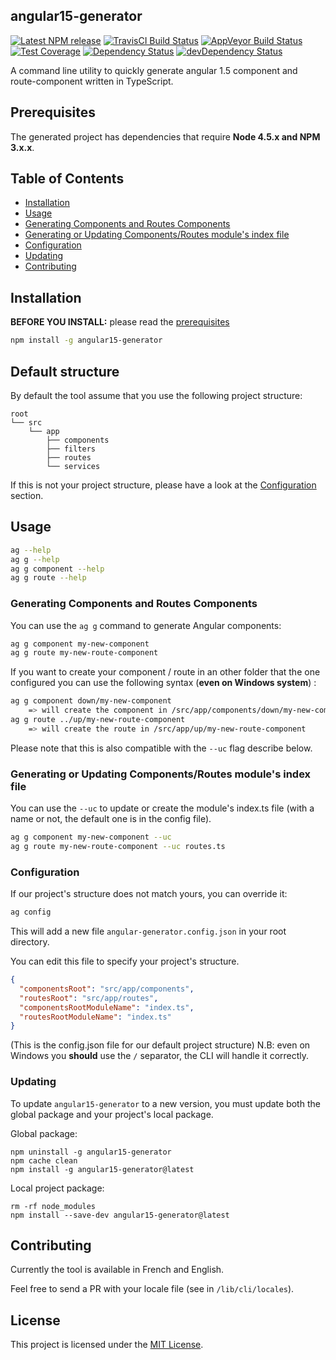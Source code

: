 ## angular15-generator
[![Latest NPM release][npm-badge]][npm-badge-url]
[![TravisCI Build Status][travis-badge]][travis-badge-url]
[![AppVeyor Build Status][appveyor-badge]][appveyor-badge-url]
[![Test Coverage][coveralls-badge]][coveralls-badge-url]
[![Dependency Status][david-badge]][david-badge-url]
[![devDependency Status][david-dev-badge]][david-dev-badge-url]

A command line utility to quickly generate angular 1.5 component and route-component written in TypeScript.

## Prerequisites

The generated project has dependencies that require **Node 4.5.x and NPM 3.x.x**.

## Table of Contents

* [Installation](#installation)
* [Usage](#usage)
* [Generating Components and Routes Components](#generating-components-and-routes-components)
* [Generating or Updating Components/Routes module's index file](#generating-or-updating-componentsroutes-modules-index-file)
* [Configuration](#configuration)
* [Updating](#updating)
* [Contributing](#contributing)

## Installation

**BEFORE YOU INSTALL:** please read the [prerequisites](#prerequisites)
```bash
npm install -g angular15-generator
```

## Default structure

By default the tool assume that you use the following project structure:

    root
    └── src
        └── app
            ├── components
            ├── filters
            ├── routes
            └── services

If this is not your project structure, please have a look at the [Configuration](#configuration) section.

## Usage

```bash
ag --help
ag g --help
ag g component --help
ag g route --help
```

### Generating Components and Routes Components

You can use the `ag g` command to generate Angular components:
```bash
ag g component my-new-component
ag g route my-new-route-component
```

If you want to create your component / route in an other folder that the one configured 
you can use the following syntax (**even on Windows system**) : 
```bash
ag g component down/my-new-component
    => will create the component in /src/app/components/down/my-new-component
ag g route ../up/my-new-route-component
    => will create the route in /src/app/up/my-new-route-component
```
Please note that this is also compatible with the `--uc` flag describe below.

### Generating or Updating Components/Routes module's index file

You can use the `--uc` to update or create the module's index.ts file
(with a name or not, the default one is in the config file).

```bash
ag g component my-new-component --uc
ag g route my-new-route-component --uc routes.ts
```

### Configuration

If our project's structure does not match yours, you can override it:

```bash
ag config
```

This will add a new file `angular-generator.config.json` in your root directory.

You can edit this file to specify your project's structure.

```json
{
  "componentsRoot": "src/app/components",
  "routesRoot": "src/app/routes",
  "componentsRootModuleName": "index.ts",
  "routesRootModuleName": "index.ts"
}
```
(This is the config.json file for our default project structure)
N.B: even on Windows you **should** use the `/` separator, the CLI will handle it correctly.

### Updating

To update `angular15-generator` to a new version, you must update both the global package and your project's local package.

Global package:
```
npm uninstall -g angular15-generator
npm cache clean
npm install -g angular15-generator@latest
```

Local project package:
```
rm -rf node_modules
npm install --save-dev angular15-generator@latest
```

## Contributing

Currently the tool is available in French and English.

Feel free to send a PR with your locale file (see in `/lib/cli/locales`).

## License

This project is licensed under the [MIT License](LICENSE).

[npm-badge]: https://img.shields.io/npm/v/angular15-generator.svg
[npm-badge-url]: https://www.npmjs.com/package/angular15-generator
[travis-badge]: https://img.shields.io/travis/JeffLeFoll/angular15-generator/master.svg?label=TravisCI
[travis-badge-url]: https://travis-ci.org/JeffLeFoll/angular15-generator
[appveyor-badge]: https://img.shields.io/appveyor/ci/JeffLeFoll/angular15-generator/master.svg?label=AppVeyor
[appveyor-badge-url]: https://ci.appveyor.com/project/JeffLeFoll/angular15-generator/branch/master
[coveralls-badge]: https://img.shields.io/coveralls/JeffLeFoll/angular15-generator/master.svg
[coveralls-badge-url]: https://coveralls.io/github/JeffLeFoll/angular15-generator
[david-badge]: https://david-dm.org/JeffLeFoll/angular15-generator.svg
[david-badge-url]: https://david-dm.org/JeffLeFoll/angular15-generator
[david-dev-badge]: https://david-dm.org/JeffLeFoll/angular15-generator/dev-status.svg
[david-dev-badge-url]: https://david-dm.org/JeffLeFoll/angular15-generator?type=dev
